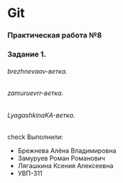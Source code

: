 # Git
### Практическая работа №8
### Задание 1.
###### brezhnevaav-ветка. 
###### zamuruevrr-ветка. 
###### LyagashkinaKA-ветка.
check
Выполнили:
* Брежнева Алёна Владимировна
* Замуруев Роман Романович
* Лягашкина Ксения Алексеевна
* УВП-311
